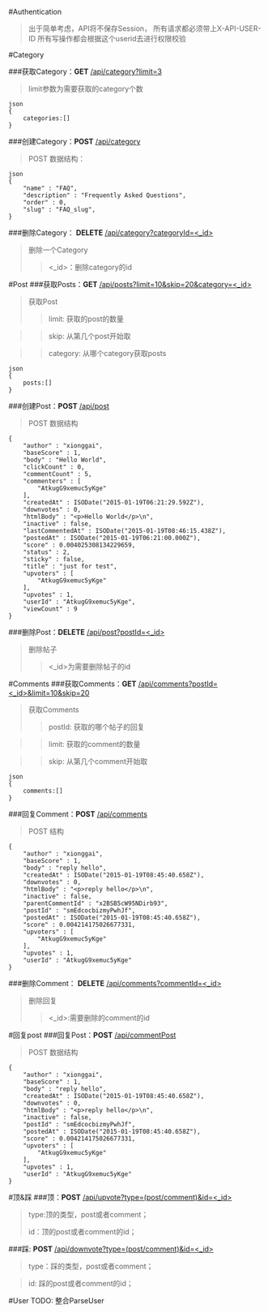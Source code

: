 #Authentication
>出于简单考虑，API将不保存Session，
>所有请求都必须带上X-API-USER-ID
>所有写操作都会根据这个userid去进行权限校验

#Category

###获取Category：**GET** [/api/category?limit=3]()
>limit参数为需要获取的category个数

```
json
{
	categories:[]
}
```

###创建Category：**POST** [/api/category]()
>POST 数据结构：

```
json
{
    "name" : "FAQ",
    "description" : "Frequently Asked Questions",
    "order" : 0,
    "slug" : "FAQ_slug",
}
```

###删除Category： **DELETE** [/api/category?categoryId=<_id>]()
>删除一个Category
>><_id>：删除category的id

#Post
###获取Posts：**GET** [/api/posts?limit=10&skip=20&category=<_id>]()
>获取Post
>> limit: 获取的post的数量

>> skip: 从第几个post开始取

>> category: 从哪个category获取posts

```
json
{
	posts:[]
}
```

###创建Post：**POST** [/api/post]()
> POST 数据结构

```
{
    "author" : "xionggai",
    "baseScore" : 1,
    "body" : "Hello World",
    "clickCount" : 0,
    "commentCount" : 5,
    "commenters" : [ 
        "AtkugG9xemuc5yKge"
    ],
    "createdAt" : ISODate("2015-01-19T06:21:29.592Z"),
    "downvotes" : 0,
    "htmlBody" : "<p>Hello World</p>\n",
    "inactive" : false,
    "lastCommentedAt" : ISODate("2015-01-19T08:46:15.438Z"),
    "postedAt" : ISODate("2015-01-19T06:21:00.000Z"),
    "score" : 0.004025308134229659,
    "status" : 2,
    "sticky" : false,
    "title" : "just for test",
    "upvoters" : [ 
        "AtkugG9xemuc5yKge"
    ],
    "upvotes" : 1,
    "userId" : "AtkugG9xemuc5yKge",
    "viewCount" : 9
}
```

###删除Post：**DELETE** [/api/post?postId=<_id>]()
> 删除帖子
> ><_id>为需要删除帖子的id


#Comments
###获取Comments：**GET** [/api/comments?postId=<_id>&limit=10&skip=20]()
>获取Comments
>> postId: 获取的哪个帖子的回复

>> limit: 获取的comment的数量

>> skip: 从第几个comment开始取

```
json
{
	comments:[]
}
```

###回复Comment：**POST** [/api/comments]()
> POST 结构

```
{
    "author" : "xionggai",
    "baseScore" : 1,
    "body" : "reply hello",
    "createdAt" : ISODate("2015-01-19T08:45:40.658Z"),
    "downvotes" : 0,
    "htmlBody" : "<p>reply hello</p>\n",
    "inactive" : false,
    "parentCommentId" : "x2BSB5cW95NDirb93",
    "postId" : "smEdcocbizmyPwhJf",
    "postedAt" : ISODate("2015-01-19T08:45:40.658Z"),
    "score" : 0.004214175026677331,
    "upvoters" : [ 
        "AtkugG9xemuc5yKge"
    ],
    "upvotes" : 1,
    "userId" : "AtkugG9xemuc5yKge"
}
```

###删除Comment： **DELETE** [/api/comments?commentId=<_id>]()
> 删除回复
> ><_id>:需要删除的comment的id

#回复post
###回复Post：**POST** [/api/commentPost]()
> POST 数据结构

```
{
    "author" : "xionggai",
    "baseScore" : 1,
    "body" : "reply hello",
    "createdAt" : ISODate("2015-01-19T08:45:40.658Z"),
    "downvotes" : 0,
    "htmlBody" : "<p>reply hello</p>\n",
    "inactive" : false,
    "postId" : "smEdcocbizmyPwhJf",
    "postedAt" : ISODate("2015-01-19T08:45:40.658Z"),
    "score" : 0.004214175026677331,
    "upvoters" : [ 
        "AtkugG9xemuc5yKge"
    ],
    "upvotes" : 1,
    "userId" : "AtkugG9xemuc5yKge"
}
```

#顶&踩
###顶：**POST** [/api/upvote?type=(post/comment)&id=<_id>]()
> type:顶的类型，post或者comment；
> 
> id：顶的post或者comment的id；

###踩: **POST** [/api/downvote?type=(post/comment)&id=<_id>]()
> type：踩的类型，post或者comment；

> id: 踩的post或者comment的id；



#User
TODO: 整合ParseUser
